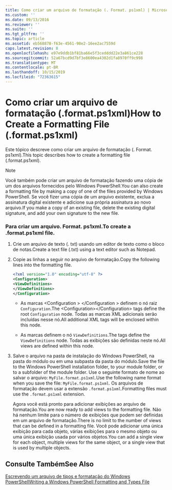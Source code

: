 ```yaml
---
title: Como criar um arquivo de formatação (. Format. ps1xml) | Microsoft Docs
ms.custom: ''
ms.date: 09/13/2016
ms.reviewer: ''
ms.suite: ''
ms.tgt_pltfrm: ''
ms.topic: article
ms.assetid: eb568878-f63e-4561-98e2-16ee2ac7559d
caps.latest.revision: 8
ms.openlocfilehash: e97e9ddb1bf81ba66e5f3cedddd22e3a861ce228
ms.sourcegitcommit: 52a67bcd9d7bf3e8600ea4302d1fa8970ff9c998
ms.translationtype: MT
ms.contentlocale: pt-BR
ms.lasthandoff: 10/15/2019
ms.locfileid: "72363615"
---
```

# <a name="how-to-create-a-formatting-file-formatps1xml"></a><span data-ttu-id="faa81-102">Como criar um arquivo de formatação (.format.ps1xml)</span><span class="sxs-lookup"><span data-stu-id="faa81-102">How to Create a Formatting File (.format.ps1xml)</span></span>

<span data-ttu-id="faa81-103">Este tópico descreve como criar um arquivo de formatação (. Format. ps1xml).</span><span class="sxs-lookup"><span data-stu-id="faa81-103">This topic describes how to create a formatting file (.format.ps1xml).</span></span>

> [!NOTE]
> <span data-ttu-id="faa81-104">Você também pode criar um arquivo de formatação fazendo uma cópia de um dos arquivos fornecidos pelo Windows PowerShell.</span><span class="sxs-lookup"><span data-stu-id="faa81-104">You can also create a formatting file by making a copy of one of the files provided by Windows PowerShell.</span></span> <span data-ttu-id="faa81-105">Se você fizer uma cópia de um arquivo existente, exclua a assinatura digital existente e adicione sua própria assinatura ao novo arquivo.</span><span class="sxs-lookup"><span data-stu-id="faa81-105">If you make a copy of an existing file, delete the existing digital signature, and add your own signature to the new file.</span></span>

### <a name="to-create-a-formatps1xml-file"></a><span data-ttu-id="faa81-106">Para criar um arquivo. Format. ps1xml.</span><span class="sxs-lookup"><span data-stu-id="faa81-106">To create a .format.ps1xml file.</span></span>

1. <span data-ttu-id="faa81-107">Crie um arquivo de texto (. txt) usando um editor de texto como o bloco de notas.</span><span class="sxs-lookup"><span data-stu-id="faa81-107">Create a text file (.txt) using a text editor such as Notepad.</span></span>

2. <span data-ttu-id="faa81-108">Copie as linhas a seguir no arquivo de formatação.</span><span class="sxs-lookup"><span data-stu-id="faa81-108">Copy the following lines into the formatting file.</span></span>

   ```xml
   <?xml version="1.0" encoding="utf-8" ?>
   <Configuration>
   <ViewDefinitions>
   </ViewDefinitions>
   </Configuration>
   ```

   - <span data-ttu-id="faa81-109">As marcas \<Configuration > \</Configuration > definem o nó raiz `Configuration`.</span><span class="sxs-lookup"><span data-stu-id="faa81-109">The \<Configuration>\</Configuration> tags define the root `Configuration` node.</span></span> <span data-ttu-id="faa81-110">Todas as marcas XML adicionais serão incluídas nesse nó.</span><span class="sxs-lookup"><span data-stu-id="faa81-110">All additional XML tags will be enclosed within this node.</span></span>

   - <span data-ttu-id="faa81-111">As <ViewDefinitions></ViewDefinitions> marcas definem o nó `ViewDefinitions`.</span><span class="sxs-lookup"><span data-stu-id="faa81-111">The <ViewDefinitions></ViewDefinitions> tags define the `ViewDefinitions` node.</span></span> <span data-ttu-id="faa81-112">Todas as exibições são definidas neste nó.</span><span class="sxs-lookup"><span data-stu-id="faa81-112">All views are defined within this node.</span></span>

3. <span data-ttu-id="faa81-113">Salve o arquivo na pasta de instalação do Windows PowerShell, na pasta do módulo ou em uma subpasta da pasta do módulo.</span><span class="sxs-lookup"><span data-stu-id="faa81-113">Save the file to the Windows PowerShell installation folder, to your module folder, or to a subfolder of the module folder.</span></span> <span data-ttu-id="faa81-114">Use o seguinte formato de nome ao salvar o arquivo: `MyFile.format.ps1xml`.</span><span class="sxs-lookup"><span data-stu-id="faa81-114">Use the following name format when you save the file:  `MyFile.format.ps1xml`.</span></span> <span data-ttu-id="faa81-115">Os arquivos de formatação devem usar a extensão `.format.ps1xml`.</span><span class="sxs-lookup"><span data-stu-id="faa81-115">Formatting files must use the `.format.ps1xml` extension.</span></span>

   <span data-ttu-id="faa81-116">Agora você está pronto para adicionar exibições ao arquivo de formatação.</span><span class="sxs-lookup"><span data-stu-id="faa81-116">You are now ready to add views to the formatting file.</span></span> <span data-ttu-id="faa81-117">Não há nenhum limite para o número de exibições que podem ser definidas em um arquivo de formatação.</span><span class="sxs-lookup"><span data-stu-id="faa81-117">There is no limit to the number of views that can be defined in a formatting file.</span></span> <span data-ttu-id="faa81-118">Você pode adicionar uma única exibição para cada objeto, várias exibições para o mesmo objeto ou uma única exibição usada por vários objetos.</span><span class="sxs-lookup"><span data-stu-id="faa81-118">You can add a single view for each object, multiple views for the same object, or a single view that is used by multiple objects.</span></span>

## <a name="see-also"></a><span data-ttu-id="faa81-119">Consulte Também</span><span class="sxs-lookup"><span data-stu-id="faa81-119">See Also</span></span>

[<span data-ttu-id="faa81-120">Escrevendo um arquivo de tipos e formatação do Windows PowerShell</span><span class="sxs-lookup"><span data-stu-id="faa81-120">Writing a Windows PowerShell Formatting and Types File</span></span>](./writing-a-powershell-formatting-file.md)
